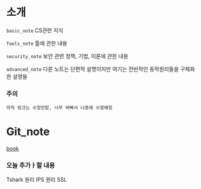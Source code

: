# 소개 
`basic_note` CS관련 지식

`Tools_note` 툴에 관한 내용

`security_note` 보안 관련 정책, 기법, 이론에 관한 내용

`advanced_note` 다른 노트는 단편적 설명이지만 여기는 전반적인 동작원리들을 구체화 한 설명들

### 주의
`아직 링크는 수정안함, 너무 바빠서 나중에 수정예정`
# Git_note

[book](https://OneDriveDelete.gitbook.io/notes/)

### 오늘 추가ㅏ할 내용

Tshark 원리
IPS 원리
SSL

